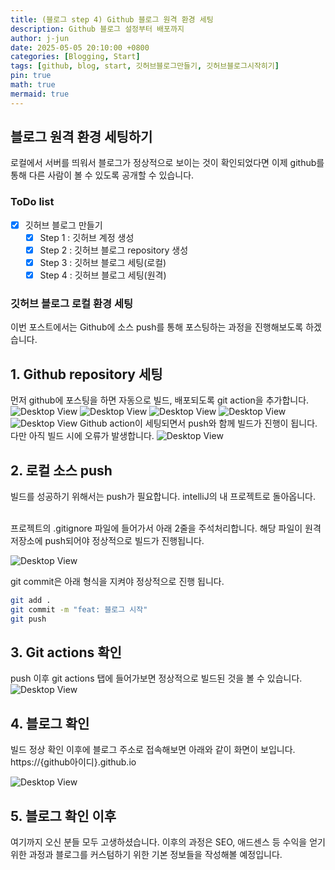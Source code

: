 ```yaml
---
title: (블로그 step 4) Github 블로그 원격 환경 세팅
description: Github 블로그 설정부터 배포까지
author: j-jun
date: 2025-05-05 20:10:00 +0800
categories: [Blogging, Start]
tags: [github, blog, start, 깃허브블로그만들기, 깃허브블로그시작히기]
pin: true
math: true
mermaid: true
---
```


## 블로그 원격 환경 세팅하기

로컬에서 서버를 띄워서 블로그가 정상적으로 보이는 것이 확인되었다면 이제 github를 통해 다른 사람이 볼 수 있도록 공개할 수 있습니다.
<br>

### ToDo list
- [x] 깃허브 블로그 만들기
  - [x] Step 1 : 깃허브 계정 생성
  - [x] Step 2 : 깃허브 블로그 repository 생성
  - [x] Step 3 : 깃허브 블로그 세팅(로컬)
  - [x] Step 4 : 깃허브 블로그 세팅(원격)
  
### 깃허브 블로그 로컬 환경 세팅
이번 포스트에서는 Github에 소스 push를 통해 포스팅하는 과정을 진행해보도록 하겠습니다.



## 1. Github repository 세팅
먼저 github에 포스팅을 하면 자동으로 빌드, 배포되도록 git action을 추가합니다.
![Desktop View](../assets/img/post4/gitaction1.png)
![Desktop View](../assets/img/post4/gitaction2.png)
![Desktop View](../assets/img/post4/gitaction3.png)
![Desktop View](../assets/img/post4/gitaction4.png)
![Desktop View](../assets/img/post4/gitaction5.png)
Github action이 세팅되면서 push와 함께 빌드가 진행이 됩니다.
다만 아직 빌드 시에 오류가 발생합니다.
![Desktop View](../assets/img/post4/gitaction7.png)

## 2. 로컬 소스 push
빌드를 성공하기 위해서는 push가 필요합니다.
intelliJ의 내 프로젝트로 돌아옵니다.

<br>
프로젝트의 .gitignore 파일에 들어가서
아래 2줄을 주석처리합니다. 해당 파일이 원격 저장소에 push되어야 정상적으로 빌드가 진행됩니다.

![Desktop View](../assets/img/post4/gitaction8.png)


git commit은 아래 형식을 지켜야 정상적으로 진행 됩니다. 
```bash
git add .
git commit -m "feat: 블로그 시작"
git push
```

## 3. Git actions 확인
push 이후 git actions 탭에 들어가보면 정상적으로 빌드된 것을 볼 수 있습니다.
![Desktop View](../assets/img/post4/gitaction9.png)

## 4. 블로그 확인
빌드 정상 확인 이후에 블로그 주소로 접속해보면 아래와 같이 화면이 보입니다.
<br>
https://{github아이디}.github.io

![Desktop View](../assets/img/post4/gitaction10.png)

## 5. 블로그 확인 이후
여기까지 오신 분들 모두 고생하셨습니다. 이후의 과정은 SEO, 애드센스 등 수익을 얻기 위한 과정과 블로그를 커스텀하기 위한 기본 정보들을
작성해볼 예정입니다.
